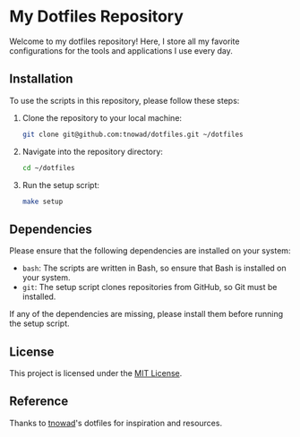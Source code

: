 # My Dotfiles Repository

Welcome to my dotfiles repository! Here, I store all my favorite configurations
for the tools and applications I use every day.

## Installation

To use the scripts in this repository, please follow these steps:

1. Clone the repository to your local machine:

   ```bash
   git clone git@github.com:tnowad/dotfiles.git ~/dotfiles
   ```

1. Navigate into the repository directory:

   ```bash
   cd ~/dotfiles
   ```

1. Run the setup script:

   ```bash
   make setup
   ```

## Dependencies

Please ensure that the following dependencies are installed on your system:

- `bash`: The scripts are written in Bash, so ensure that Bash is installed
  on your system.
- `git`: The setup script clones repositories from GitHub, so Git must be installed.

If any of the dependencies are missing, please install them before running
the setup script.

## License

This project is licensed under the [MIT License](LICENSE).

## Reference

Thanks to [tnowad](https://github.com/tnowad/dotfiles)'s dotfiles for inspiration and resources.
